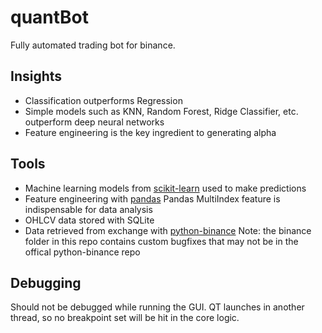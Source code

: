 # quantBot

Fully automated trading bot for binance.

## Insights 
* Classification outperforms Regression
* Simple models such as KNN, Random Forest, Ridge Classifier, etc. outperform deep neural networks
* Feature engineering is the key ingredient to generating alpha

## Tools  
* Machine learning models from [scikit-learn](https://scikit-learn.org/stable/index.html) used to make predictions
* Feature engineering with [pandas](https://pandas.pydata.org/docs/index.html)
  Pandas MultiIndex feature is indispensable for data analysis
* OHLCV data stored with SQLite
* Data retrieved from exchange with [python-binance](https://github.com/sammchardy/python-binance)
  Note: the binance folder in this repo contains custom bugfixes that may not be in the offical python-binance repo

## Debugging
Should not be debugged while running the GUI. 
QT launches in another thread, so no breakpoint set will be hit in the core logic. 